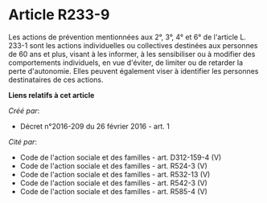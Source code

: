 # Article R233-9

Les actions de prévention mentionnées aux 2°, 3°, 4° et 6° de l'article L. 233-1 sont les actions individuelles ou
collectives destinées aux personnes de 60 ans et plus, visant à les informer, à les sensibiliser ou à modifier des
comportements individuels, en vue d'éviter, de limiter ou de retarder la perte d'autonomie. Elles peuvent également viser à
identifier les personnes destinataires de ces actions.

**Liens relatifs à cet article**

_Créé par_:

  - Décret n°2016-209 du 26 février 2016 - art. 1

_Cité par_:

  - Code de l'action sociale et des familles - art. D312-159-4 (V)
  - Code de l'action sociale et des familles - art. R524-3 (V)
  - Code de l'action sociale et des familles - art. R532-13 (V)
  - Code de l'action sociale et des familles - art. R542-3 (V)
  - Code de l'action sociale et des familles - art. R585-4 (V)
